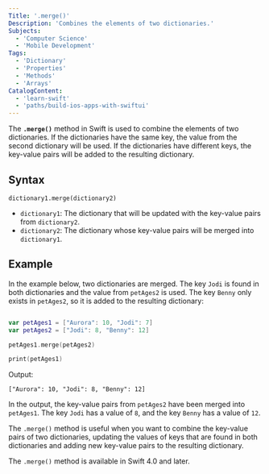```yaml
---
Title: '.merge()'
Description: 'Combines the elements of two dictionaries.'
Subjects:
  - 'Computer Science'
  - 'Mobile Development'
Tags:
  - 'Dictionary'
  - 'Properties'
  - 'Methods'
  - 'Arrays'
CatalogContent:
  - 'learn-swift'
  - 'paths/build-ios-apps-with-swiftui'
---
```


The **`.merge()`** method in Swift is used to combine the elements of two dictionaries. If the dictionaries have the same key, the value from the second dictionary will be used. If the dictionaries have different keys, the key-value pairs will be added to the resulting dictionary.

## Syntax

```pseudo
dictionary1.merge(dictionary2)
```

- `dictionary1`: The dictionary that will be updated with the key-value pairs from `dictionary2`.  
- `dictionary2`: The dictionary whose key-value pairs will be merged into `dictionary1`.

## Example

In the example below, two dictionaries are merged. The key `Jodi` is found in both dictionaries and the value from `petAges2` is used. The key `Benny` only exists in `petAges2`, so it is added to the resulting dictionary:

```swift

var petAges1 = ["Aurora": 10, "Jodi": 7] 
var petAges2 = ["Jodi": 8, "Benny": 12]  

petAges1.merge(petAges2)

print(petAges1)

```

Output:

```shell
["Aurora": 10, "Jodi": 8, "Benny": 12]
```  

In the output, the key-value pairs from `petAges2` have been merged into `petAges1`. The key `Jodi` has a value of `8`, and the key `Benny` has a value of `12`.  

The `.merge()` method is useful when you want to combine the key-value pairs of two dictionaries, updating the values of keys that are found in both dictionaries and adding new key-value pairs to the resulting dictionary.  

The `.merge()` method is available in Swift 4.0 and later.
